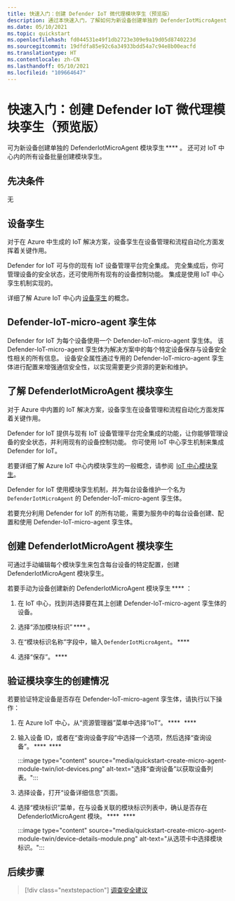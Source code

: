 ```yaml
---
title: 快速入门：创建 Defender IoT 微代理模块孪生（预览版）
description: 通过本快速入门，了解如何为新设备创建单独的 DefenderIotMicroAgent 模块孪生。
ms.date: 05/10/2021
ms.topic: quickstart
ms.openlocfilehash: fd044531e49f1db2723e309e9a19d05d8740223d
ms.sourcegitcommit: 19dfdfa85e92c6a34933bdd54a7c94e8b00eacfd
ms.translationtype: HT
ms.contentlocale: zh-CN
ms.lasthandoff: 05/10/2021
ms.locfileid: "109664647"
---
```

# <a name="quickstart-create-a-defender-iot-micro-agent-module-twin-preview"></a>快速入门：创建 Defender IoT 微代理模块孪生（预览版）

可为新设备创建单独的 DefenderIotMicroAgent 模块孪生 **** 。 还可对 IoT 中心内的所有设备批量创建模块孪生。 

## <a name="prerequisites"></a>先决条件

无

## <a name="device-twins"></a>设备孪生 

对于在 Azure 中生成的 IoT 解决方案，设备孪生在设备管理和流程自动化方面发挥着关键作用。 

Defender for IoT 可与你的现有 IoT 设备管理平台完全集成。 完全集成后，你可管理设备的安全状态，还可使用所有现有的设备控制功能。 集成是使用 IoT 中心孪生机制实现的。 

详细了解 Azure IoT 中心内 [设备孪生](../iot-hub/iot-hub-devguide-device-twins.md) 的概念。 

## <a name="defender-iot-micro-agent-twins"></a>Defender-IoT-micro-agent 孪生体 

Defender for IoT 为每个设备使用一个 Defender-IoT-micro-agent 孪生体。 该 Defender-IoT-micro-agent 孪生体为解决方案中的每个特定设备保存与设备安全性相关的所有信息。 设备安全属性通过专用的 Defender-IoT-micro-agent 孪生体进行配置来增强通信安全性，以实现需要更少资源的更新和维护。 

## <a name="understanding-defenderiotmicroagent-module-twins"></a>了解 DefenderIotMicroAgent 模块孪生 

对于 Azure 中内置的 IoT 解决方案，设备孪生在设备管理和流程自动化方面发挥着关键作用。

Defender for IoT 提供与现有 IoT 设备管理平台完全集成的功能，让你能够管理设备的安全状态，并利用现有的设备控制功能。 你可使用 IoT 中心孪生机制来集成 Defender for IoT。  

若要详细了解 Azure IoT 中心内模块孪生的一般概念，请参阅  [IoT 中心模块孪生](../iot-hub/iot-hub-devguide-module-twins.md)。

Defender for IoT 使用模块孪生机制，并为每台设备维护一个名为 `DefenderIotMicroAgent` 的 Defender-IoT-micro-agent 孪生体。 

若要充分利用 Defender for IoT 的所有功能，需要为服务中的每台设备创建、配置和使用 Defender-IoT-micro-agent 孪生体。 

## <a name="create-defenderiotmicroagent-module-twin"></a>创建 DefenderIotMicroAgent 模块孪生 

可通过手动编辑每个模块孪生来包含每台设备的特定配置，创建 DefenderIotMicroAgent 模块孪生。 

若要手动为设备创建新的 DefenderIotMicroAgent 模块孪生 **** ： 

1. 在 IoT 中心，找到并选择要在其上创建 Defender-IoT-micro-agent 孪生体的设备。 

1. 选择“添加模块标识” **** 。 

1. 在“模块标识名称”字段中，输入 `DefenderIotMicroAgent`。 ****   

1. 选择“保存”。 **** 

## <a name="verify-the-creation-of-a-module-twin"></a>验证模块孪生的创建情况 

若要验证特定设备是否存在 Defender-IoT-micro-agent 孪生体，请执行以下操作： 

1. 在 Azure IoT 中心，从“资源管理器”菜单中选择“IoT”。 ****   ****   

1. 输入设备 ID，或者在“查询设备字段”中选择一个选项，然后选择“查询设备”。 ****  ****  

    :::image type="content" source="media/quickstart-create-micro-agent-module-twin/iot-devices.png" alt-text="选择“查询设备”以获取设备列表。":::

1. 选择设备，打开“设备详细信息”页面。 

1. 选择“模块标识”菜单，在与设备关联的模块标识列表中，确认是否存在 DefenderIotMicroAgent 模块。 ****   ****  

    :::image type="content" source="media/quickstart-create-micro-agent-module-twin/device-details-module.png" alt-text="从选项卡中选择模块标识。":::

## <a name="next-steps"></a>后续步骤 

> [!div class="nextstepaction"]
> [调查安全建议](quickstart-investigate-security-recommendations.md)
